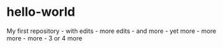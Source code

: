 # hello-world
My first repository - with edits - more edits - and more -  yet more - more more - more - 3 or 4 more
